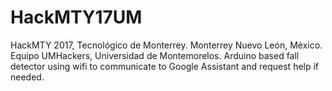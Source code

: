 # HackMTY17UM
HackMTY 2017, Tecnológico de Monterrey. Monterrey Nuevo León, México.
Equipo UMHackers, Universidad de Montemorelos.
Arduino based fall detector using wifi to communicate to Google Assistant and request help if needed.

